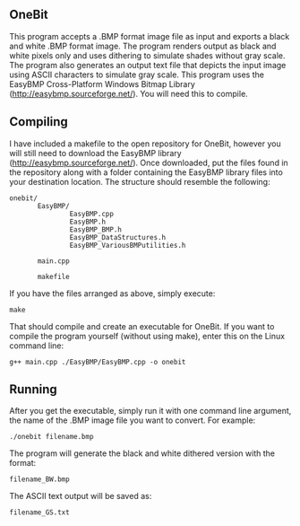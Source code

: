 ## OneBit

This program accepts a .BMP format image file as input and exports a black and white .BMP format image. The program renders output as black and white pixels only and uses dithering to simulate shades without gray scale. The program also generates an output text file that depicts the input image using ASCII characters to simulate gray scale. This program uses the EasyBMP Cross-Platform Windows Bitmap Library (http://easybmp.sourceforge.net/). You will need this to compile.

## Compiling

I have included a makefile to the open repository for OneBit, however you will still need to download the EasyBMP library (http://easybmp.sourceforge.net/). Once downloaded, put the files found in the repository along with a folder containing the EasyBMP library files into your destination location. The structure should resemble the following:
```
onebit/
       EasyBMP/
               EasyBMP.cpp
               EasyBMP.h
               EasyBMP_BMP.h
               EasyBMP_DataStructures.h
               EasyBMP_VariousBMPutilities.h

       main.cpp

       makefile
```
If you have the files arranged as above, simply execute:

`make`

That should compile and create an executable for OneBit. If you want to compile the program yourself (without using make), enter this on the Linux command line:

`g++ main.cpp ./EasyBMP/EasyBMP.cpp -o onebit`

## Running

After you get the executable, simply run it with one command line argument, the name of the .BMP image file you want to convert. For example:

`./onebit filename.bmp`

The program will generate the black and white dithered version with the format:

`filename_BW.bmp`

The ASCII text output will be saved as:

`filename_GS.txt`

